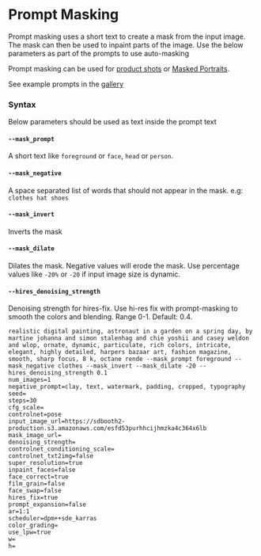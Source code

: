 # Prompt Masking

Prompt masking uses a short text to create a mask from the input image. The mask can then be used to inpaint parts of the image. Use the below parameters as part of the prompts to use auto-masking

Prompt masking can be used for [product shots](/docs/use-cases/product-shots) or [Masked Portraits](/docs/use-cases/masked-portraits).

See example prompts in the [gallery](https://www.astria.ai/gallery?text=mask_prompt)

### Syntax

Below parameters should be used as text inside the prompt text

#### `--mask_prompt`
A short text like `foreground` or `face`, `head` or `person`.

#### `--mask_negative`
A space separated list of words that should not appear in the mask. e.g: `clothes hat shoes`

#### `--mask_invert`
Inverts the mask

#### `--mask_dilate`
Dilates the mask. Negative values will erode the mask. Use percentage values like `-20%` or `-20` if input image size is dynamic.

#### `--hires_denoising_strength`
Denoising strength for hires-fix. Use hi-res fix with prompt-masking to smooth the colors and blending. Range 0-1. Default: 0.4.



```text
realistic digital painting, astronaut in a garden on a spring day, by martine johanna and simon stalenhag and chie yoshii and casey weldon and wlop, ornate, dynamic, particulate, rich colors, intricate, elegant, highly detailed, harpers bazaar art, fashion magazine, smooth, sharp focus, 8 k, octane rende --mask_prompt foreground --mask_negative clothes --mask_invert --mask_dilate -20 --hires_denoising_strength 0.1
num_images=1
negative_prompt=clay, text, watermark, padding, cropped, typography
seed=
steps=30
cfg_scale=
controlnet=pose
input_image_url=https://sdbooth2-production.s3.amazonaws.com/esfd53purhhcijhmzka4c364x6lb
mask_image_url=
denoising_strength=
controlnet_conditioning_scale=
controlnet_txt2img=false
super_resolution=true
inpaint_faces=false
face_correct=true
film_grain=false
face_swap=false
hires_fix=true
prompt_expansion=false
ar=1:1
scheduler=dpm++sde_karras
color_grading=
use_lpw=true
w=
h=
```
